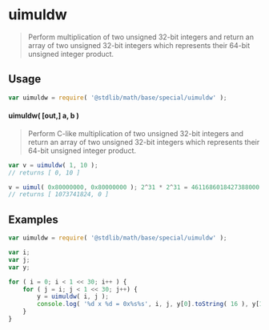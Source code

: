 <!--

@license Apache-2.0

Copyright (c) 2018 The Stdlib Authors.

Licensed under the Apache License, Version 2.0 (the "License");
you may not use this file except in compliance with the License.
You may obtain a copy of the License at

   http://www.apache.org/licenses/LICENSE-2.0

Unless required by applicable law or agreed to in writing, software
distributed under the License is distributed on an "AS IS" BASIS,
WITHOUT WARRANTIES OR CONDITIONS OF ANY KIND, either express or implied.
See the License for the specific language governing permissions and
limitations under the License.

-->

# uimuldw

> Perform multiplication of two unsigned 32-bit integers and return an array of two unsigned 32-bit integers which represents their 64-bit unsigned integer product.

<section class="intro">

</section>

<!-- /.intro -->

<section class="usage">

## Usage

```javascript
var uimuldw = require( '@stdlib/math/base/special/uimuldw' );
```

#### uimuldw( [out,] a, b )

> Perform C-like multiplication of two unsigned 32-bit integers and return an array of two unsigned 32-bit integers which represents their 64-bit unsigned integer product.

```javascript
var v = uimuldw( 1, 10 );
// returns [ 0, 10 ]

v = uimul( 0x80000000, 0x80000000 ); 2^31 * 2^31 = 4611686018427388000 => 32-bit integer overflow
// returns [ 1073741824, 0 ]
```

</section>

<!-- /.usage -->

<!-- Package usage notes. Make sure to keep an empty line after the `section` element and another before the `/section` close. -->


<section class="examples">

## Examples

<!-- eslint no-undef: "error" -->

```javascript
var uimuldw = require( '@stdlib/math/base/special/uimuldw' );

var i;
var j;
var y;

for ( i = 0; i < 1 << 30; i++ ) {
	for ( j = i; j < 1 << 30; j++) {
		y = uimuldw( i, j );
		console.log( '%d x %d = 0x%s%s', i, j, y[0].toString( 16 ), y[1].toString( 16 ) );
	}
}
```

</section>

<!-- /.examples -->

<section class="links">

</section>

<!-- /.links -->
